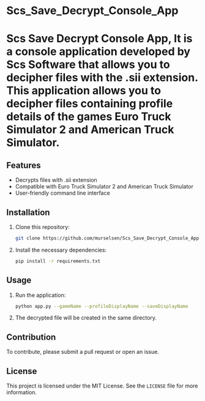 # Scs_Save_Decrypt_Console_App

# Scs Save Decrypt Console App, It is a console application developed by Scs Software that allows you to decipher files with the .sii extension. This application allows you to decipher files containing profile details of the games Euro Truck Simulator 2 and American Truck Simulator.

## Features

- Decrypts files with .sii extension
- Compatible with Euro Truck Simulator 2 and American Truck Simulator
- User-friendly command line interface

## Installation

1. Clone this repository:
    ```sh
    git clone https://github.com/murselsen/Scs_Save_Decrypt_Console_App.git
    ```
2. Install the necessary dependencies:
    ```sh
    pip install -r requirements.txt
    ```

## Usage

1. Run the application:
    ```sh
    python app.py --gameName --profileDisplayName --saveDisplayName
    ```
2. The decrypted file will be created in the same directory.

## Contribution

To contribute, please submit a pull request or open an issue.

## License

This project is licensed under the MIT License. See the `LICENSE` file for more information.
